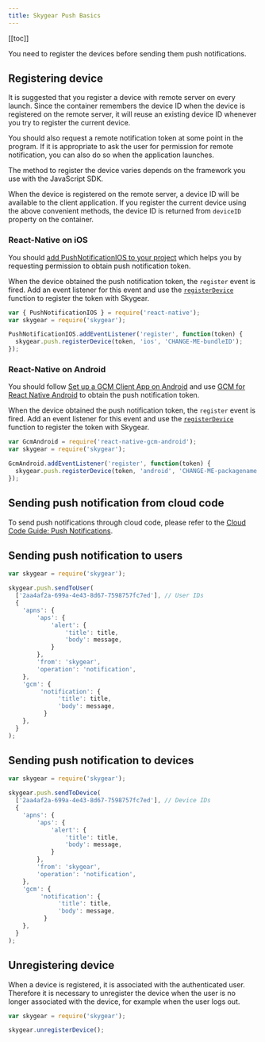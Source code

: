 ```yaml
---
title: Skygear Push Basics
---
```


[[toc]]

You need to register the devices before sending them push notifications.

<a id="registering-device"></a>
## Registering device

It is suggested that you register a device with remote server on every launch.
Since the container remembers the device ID when the device is registered
on the remote server, it will reuse an existing device ID whenever you try
to register the current device.

You should also request a remote notification token at some point in the
program. If it is appropriate to ask the user for permission for remote
notification, you can also do so when the application launches.

The method to register the device varies depends on the framework you use
with the JavaScript SDK.

When the device is registered on the remote server, a device ID will be
available to the client application. If you register the current device
using the above convenient methods, the device ID is returned from
`deviceID` property on the container.

### React-Native on iOS

You should [add PushNotificationIOS to your project][ios-client] which helps
you by requesting permission to obtain push notification token.

When the device obtained the push notification token, the `register`
event is fired. Add an event listener for this event and use the
[`registerDevice`][api-register-device] function to register the token with Skygear.

```js
var { PushNotificationIOS } = require('react-native');
var skygear = require('skygear');

PushNotificationIOS.addEventListener('register', function(token) {
  skygear.push.registerDevice(token, 'ios', 'CHANGE-ME-bundleID');
});
```

### React-Native on Android

You should follow [Set up a GCM Client App on Android][gcm-client] and use
[GCM for React Native Android][react-native-gcm-android] to obtain the push
notification token.

When the device obtained the push notification token, the `register`
event is fired. Add an event listener for this event and use the
[`registerDevice`][api-register-device] function to register the token with Skygear.

```js
var GcmAndroid = require('react-native-gcm-android');
var skygear = require('skygear');

GcmAndroid.addEventListener('register', function(token) {
  skygear.push.registerDevice(token, 'android', 'CHANGE-ME-packagename');
});
```


## Sending push notification from cloud code

To send push notifications through cloud code, please refer to the
[Cloud Code Guide: Push Notifications][doc-cloud-function-push-notifications].



## Sending push notification to users

```js
var skygear = require('skygear');

skygear.push.sendToUser(
  ['2aa4af2a-699a-4e43-8d67-7598757fc7ed'], // User IDs
  {
    'apns': {
        'aps': {
            'alert': {
                'title': title,
                'body': message,
            }
        },
        'from': 'skygear',
        'operation': 'notification',
    },
    'gcm': {
         'notification': {
              'title': title,
              'body': message,
          }
    },
  }
);
```


## Sending push notification to devices

```js
var skygear = require('skygear');

skygear.push.sendToDevice(
  ['2aa4af2a-699a-4e43-8d67-7598757fc7ed'], // Device IDs
  {
    'apns': {
        'aps': {
            'alert': {
                'title': title,
                'body': message,
            }
        },
        'from': 'skygear',
        'operation': 'notification',
    },
    'gcm': {
         'notification': {
              'title': title,
              'body': message,
          }
    },
  }
);
```


## Unregistering device

When a device is registered, it is associated with the authenticated user.
Therefore it is necessary to unregister the device when the user is no longer
associated with the device, for example when the user logs out.

```js
var skygear = require('skygear');

skygear.unregisterDevice();
```


[doc-cloud-function-push-notifications]: /guides/cloud-function/calling-skygear-api/python/#push-notifications
[ios-client]: https://facebook.github.io/react-native/docs/pushnotificationios.html
[gcm-client]: https://developers.google.com/cloud-messaging/android/client
[react-native-gcm-android]: https://github.com/oney/react-native-gcm-android
[api-register-device]: /js/reference/latest/class/packages/skygear-core/lib/push.js~PushContainer.html#instance-method-registerDevice
